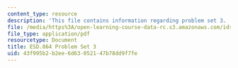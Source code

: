 ```yaml
---
content_type: resource
description: 'This file contains information regarding problem set 3. '
file: /media/https%3A/open-learning-course-data-rc.s3.amazonaws.com/ids-410j-modeling-and-assessment-for-policy-spring-2013/43f995b2b2ee6d63052147b78dd9f7fe_MITESD_864S13_PS3.pdf
file_type: application/pdf
resourcetype: Document
title: ESD.864 Problem Set 3
uid: 43f995b2-b2ee-6d63-0521-47b78dd9f7fe
---
```

